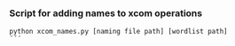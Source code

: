 ### Script for adding names to xcom operations
```
python xcom_names.py [naming file path] [wordlist path]
´´´
